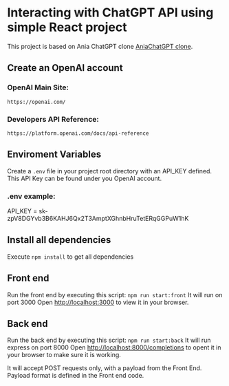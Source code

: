 # Interacting with ChatGPT API using simple React project

This project is based on Ania ChatGPT clone [AniaChatGPT clone](https://www.youtube.com/watch?v=uRQH2CFvedY&t=4542s).

## Create an OpenAI account
### OpenAI Main Site: 
    https://openai.com/
### Developers API Reference: 
    https://platform.openai.com/docs/api-reference

## Enviroment Variables
Create a `.env` file in your project root directory with an API_KEY defined.
This API Key can be found under you OpenAI account. 
### .env example: 
API_KEY = sk-zpV8DGYvb3B6KAHJ6Qx2T3AmptXGhnbHruTetERqGGPuW1hK

## Install all dependencies
Execute `npm install` to get all dependencies

## Front end
Run the front end by executing this script: `npm run start:front`
It will run on port 3000
Open [http://localhost:3000](http://localhost:3000) to view it in your browser.

## Back end
Run the back end by executing this script: `npm run start:back`
It will run express on port 8000 
Open [http://localhost:8000/completions](http://localhost:8000/completions) to opent it in your browser to make sure it is working.

It will accept POST requests only, with a payload from the Front End. Payload format is defined in the Front end code.